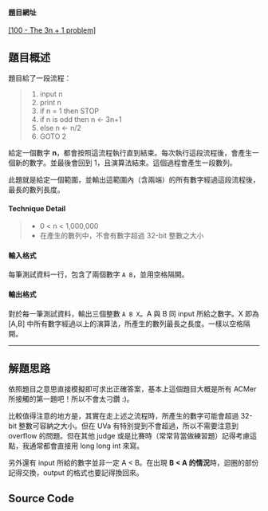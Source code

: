 <!--
[date]: 2011-04-11
[title]:		[UVa] 100 - The 3n + 1 problem
[name]:	uva-100-the-3n-plus-1-problem
[tag]:		programming | 程式編寫, UVa, simulation | 模擬

-->

#### 題目網址
[\[100 - The 3n + 1 problem\]][1]

## 題目概述


題目給了一段流程：
> 1. input n  
> 2. print n  
> 3. if n = 1 then STOP  
> 4. if n is odd then n ← 3n+1  
> 5. else n ← n/2  
> 6. GOTO 2

給定一個數字 **n**，都會按照這流程執行直到結束。每次執行這段流程後，會產生一個新的數字。並最後會回到 1，且演算法結束。這個過程會產生一段數列。

此題就是給定一個範圍，並輸出這範圍內（含兩端）的所有數字經過這段流程後，最長的數列長度。

#### Technique Detail

> * 0 < n < 1,000,000
> * 在產生的數列中，不會有數字超過 32-bit 整數之大小

#### 輸入格式

每筆測試資料一行，包含了兩個數字 `A B`，並用空格隔開。

#### 輸出格式

對於每一筆測試資料，輸出三個整數 `A B X`。A 與 B 同 input 所給之數字。X 即為 [A,B] 中所有數字經過以上的演算法，所產生的數列最長之長度。一樣以空格隔開。

---

## 解題思路

依照題目之意思直接模擬即可求出正確答案，基本上這個題目大概是所有 ACMer 所接觸的第一題吧！所以不會太刁鑽 :)。

比較值得注意的地方是，其實在走上述之流程時，所產生的數字可能會超過 32-bit 整數可容納之大小。但在 UVa 有特別提到不會超過，所以不需要注意到 overflow 的問題。但在其他 judge 或是比賽時（常常背當做練習題）記得考慮這點，我通常都會直接用 long long int 來寫。

另外還有 input 所給的數字並非一定 A < B。在出現 **B < A 的情況**時，迴圈的部份記得交換，output 的格式也要記得換回來。

## Source Code

<script src="https://gist.github.com/1595194.js?file=The%203n%20+%201%20Problem.cpp"></script>

[1]: http://uva.onlinejudge.org/index.php?option=com_onlinejudge&Itemid=8&category=3&page=show_problem&problem=36 "100 - The 3n + 1 problem"
